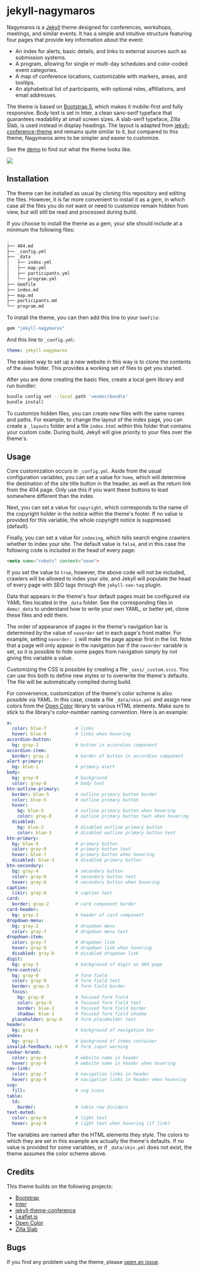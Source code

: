 # jekyll-nagymaros

Nagymaros is a [Jekyll](https://jekyllrb.com) theme designed for conferences, workshops, meetings, and similar events. It has a simple and intuitive structure featuring four pages that provide key information about the event:

- An index for alerts, basic details, and links to external sources such as submission systems.
- A program, allowing for single or multi-day schedules and color-coded event categories.
- A map of conference locations, customizable with markers, areas, and tooltips.
- An alphabetical list of participants, with optional roles, affiliations, and email addresses.

The theme is based on [Bootstrap 5](https://getbootstrap.com/), which makes it mobile-first and fully responsive. Body text is set in Inter, a clean sans-serif typeface that guarantees readability at small screen sizes. A slab-serif typeface, Zilla Slab, is used instead in display headings. The layout is adapted from [jekyll-conference-theme](https://github.com/DigitaleGesellschaft/jekyll-theme-conference) and remains quite similar to it, but compared to this theme, Nagymaros aims to be simpler and easier to customize.

See the [demo](https://piazzai.github.io/jekyll-nagymaros/) to find out what the theme looks like.

![](https://github.com/piazzai/jekyll-nagymaros/blob/master/screenshot.png)

## Installation

The theme can be installed as usual by cloning this repository and editing the files. However, it is far more convenient to install it as a gem, in which case all the files you do not want or need to customize remain hidden from view, but will still be read and processed during build.

If you choose to install the theme as a gem, your site should include at a minimum the following files:

```bash
.
├── 404.md
├── _config.yml
├── _data
│   ├── index.yml
│   ├── map.yml
│   ├── participants.yml
│   └── program.yml
├── Gemfile
├── index.md
├── map.md
├── participants.md
└── program.md

```

To install the theme, you can then add this line to your `Gemfile`:

```ruby
gem "jekyll-nagymaros"
```

And this line to `_config.yml`:

```yaml
theme: jekyll-nagymaros
```

The easiest way to set up a new website in this way is to clone the contents of the `demo` folder. This provides a working set of files to get you started.

After you are done creating the basic files, create a local gem library and run bundler:

```bash
bundle config set --local path 'vendor/bundle'
bundle install
```

To customize hidden files, you can create new files with the same names and paths. For example, to change the layout of the index page, you can create a `_layouts` folder and a file `index.html` within this folder that contains your custom code. During build, Jekyll will give priority to your files over the theme's.

## Usage

Core customization occurs in `_config.yml`. Aside from the usual configuration variables, you can set a value for `home`, which will determine the destination of the site title button in the header, as well as the return link from the 404 page. Only use this if you want these buttons to lead somewhere different than the index.

Next, you can set a value for `copyright`, which corresponds to the name of the copyright holder in the notice within the theme's footer. If no value is provided for this variable, the whole copyright notice is suppressed (default).

Finally, you can set a value for `indexing`, which tells search engine crawlers whether to index your site. The default value is `false`, and in this case the following code is included in the head of every page:

```html
<meta name="robots" content="none">
```

If you set the value to `true`, however, the above code will not be included, crawlers will be allowed to index your site, and Jekyll will populate the head of every page with SEO tags through the `jekyll-seo-tag` plugin.

Data that appears in the theme's four default pages must be configured via YAML files located in the `_data` folder. See the corresponding files in `demo/_data` to understand how to write your own YAML, or better yet, clone these files and edit them.

The order of appearance of pages in the theme's navigation bar is determined by the value of `navorder` set in each page's front matter. For example, setting `navorder: 1` will make the page appear first in the list. Note that a page will only appear in the navigation bar if the `navorder` variable is set, so it is possible to hide some pages from navigation simply by not giving this variable a value.

Customizing the CSS is possible by creating a file `_sass/_custom.scss`. You can use this both to define new styles or to overwrite the theme's defaults. The file will be automatically compiled during build.

For convenience, customization of the theme's color scheme is also possible via YAML. In this case, create a file `_data/skin.yml` and assign new colors from the [Open Color](https://yeun.github.io/open-color) library to various HTML elements. Make sure to stick to the library's color-number naming convention. Here is an example:

```yaml
a:
  color: blue-7           # links
  hover: blue-9           # links when hovering
accordion-button:
  bg: gray-2              # button in accordion component
accordion-item:
  border: gray-2          # border of button in accordion component
alert-primary:
  bg: blue-1              # primary alert
body:
  bg: gray-0              # background
  color: gray-8           # body text
btn-outline-primary:
  border: blue-5          # outline primary button border
  color: blue-5           # outline primary button
  hover:
    bg: blue-5            # outline primary button when hovering
    color: gray-0         # outline primary button text when hovering
  disabled:
    bg: blue-3            # disabled outline primary button
    color: blue-3         # disabled outline primary button text
btn-primary:
  bg: blue-5              # primary button
  color: gray-0           # primary button text
  hover: blue-7           # primary button when hovering
  disabled: blue-3        # disabled primary button
btn-secondary:
  bg: gray-4              # secondary button
  color: gray-0           # secondary button text
  hover: gray-6           # secondary button when hovering
caption:
  cikir: gray-6           # caption text
card:
  border: gray-2          # card component border
card-header:
  bg: gray-2              # header of card component
dropdown-menu:
  bg: gray-2              # dropdown menu
  color: gray-7           # dropdown menu text
dropdown-item:
  color: gray-7           # dropdown link
  hover: gray-9           # dropdown link when hovering
  disabled: gray-6        # disabled dropdown link
digit:
  bg: gray-3              # background of digit on 404 page
form-control:
  bg: gray-0              # form field
  color: gray-9           # form field text
  border: gray-3          # form field border
  focus:
    bg: gray-0            # focused form field
    color: gray-9         # focused form field text
    border: blue-2        # focused form field border
    shadow: blue-1        # focused form field shadow
  placeholder: gray-6     # form placeholder text
header:
  bg: gray-4              # background of navigation bar
index:
  bg: gray-2              # background of index container
invalid-feedback: red-9   # form input warning
navbar-brand:
  color: gray-8           # website name in header
  hover: gray-9           # website name in header when hovering
nav-link:
  color: gray-7           # navigation links in header
  hover: gray-9           # navigation links in header when hovering
svg:
  fill:                   # svg icons
table:
  td:
    border:               # table row dividers
text-muted:
  color: gray-6           # light text
  hover: gray-9           # light text when hovering (if link)
```

The variables are named after the HTML elements they style. The colors to which they are set in this example are actually the theme's defaults. If no value is provided for some variables, or if `_data/skin.yml` does not exist, the theme assumes the color scheme above.

## Credits

This theme builds on the following projects:

- [Bootstrap](https://getbootstrap.com/)
- [Inter](https://rsms.me/inter/)
- [jekyll-theme-conference](https://github.com/DigitaleGesellschaft/jekyll-theme-conference)
- [Leaflet.js](https://leafletjs.com/)
- [Open Color](https://yeun.github.io/open-color)
- [Zilla Slab](https://github.com/mozilla/zilla-slab)

## Bugs

If you find any problem using the theme, please [open an issue](https://github.com/piazzai/jekyll-nagymaros/issues).
